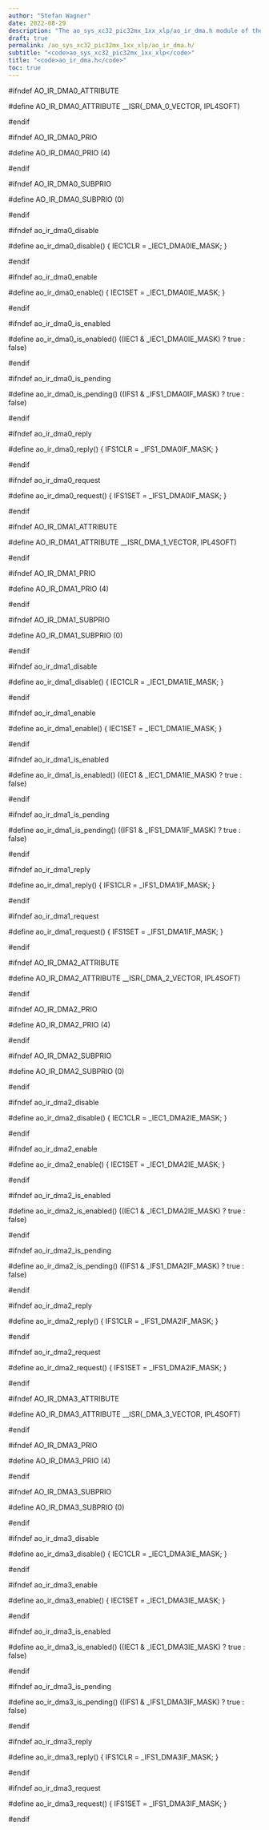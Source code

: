 ```yaml
---
author: "Stefan Wagner"
date: 2022-08-29
description: "The ao_sys_xc32_pic32mx_1xx_xlp/ao_ir_dma.h module of the ao real-time operating system."
draft: true
permalink: /ao_sys_xc32_pic32mx_1xx_xlp/ao_ir_dma.h/ 
subtitle: "<code>ao_sys_xc32_pic32mx_1xx_xlp</code>"
title: "<code>ao_ir_dma.h</code>"
toc: true
---
```


#ifndef AO_IR_DMA0_ATTRIBUTE

#define AO_IR_DMA0_ATTRIBUTE        __ISR(_DMA_0_VECTOR, IPL4SOFT)

#endif

#ifndef AO_IR_DMA0_PRIO

#define AO_IR_DMA0_PRIO             (4)

#endif

#ifndef AO_IR_DMA0_SUBPRIO

#define AO_IR_DMA0_SUBPRIO          (0)

#endif

#ifndef ao_ir_dma0_disable

#define ao_ir_dma0_disable()        { IEC1CLR = _IEC1_DMA0IE_MASK; }

#endif

#ifndef ao_ir_dma0_enable

#define ao_ir_dma0_enable()         { IEC1SET = _IEC1_DMA0IE_MASK; }

#endif

#ifndef ao_ir_dma0_is_enabled

#define ao_ir_dma0_is_enabled()     ((IEC1 & _IEC1_DMA0IE_MASK) ? true : false)

#endif

#ifndef ao_ir_dma0_is_pending

#define ao_ir_dma0_is_pending()     ((IFS1 & _IFS1_DMA0IF_MASK) ? true : false)

#endif

#ifndef ao_ir_dma0_reply

#define ao_ir_dma0_reply()          { IFS1CLR = _IFS1_DMA0IF_MASK; }

#endif

#ifndef ao_ir_dma0_request

#define ao_ir_dma0_request()        { IFS1SET = _IFS1_DMA0IF_MASK; }

#endif

#ifndef AO_IR_DMA1_ATTRIBUTE

#define AO_IR_DMA1_ATTRIBUTE        __ISR(_DMA_1_VECTOR, IPL4SOFT)

#endif

#ifndef AO_IR_DMA1_PRIO

#define AO_IR_DMA1_PRIO             (4)

#endif

#ifndef AO_IR_DMA1_SUBPRIO

#define AO_IR_DMA1_SUBPRIO          (0)

#endif

#ifndef ao_ir_dma1_disable

#define ao_ir_dma1_disable()        { IEC1CLR = _IEC1_DMA1IE_MASK; }

#endif

#ifndef ao_ir_dma1_enable

#define ao_ir_dma1_enable()         { IEC1SET = _IEC1_DMA1IE_MASK; }

#endif

#ifndef ao_ir_dma1_is_enabled

#define ao_ir_dma1_is_enabled()     ((IEC1 & _IEC1_DMA1IE_MASK) ? true : false)

#endif

#ifndef ao_ir_dma1_is_pending

#define ao_ir_dma1_is_pending()     ((IFS1 & _IFS1_DMA1IF_MASK) ? true : false)

#endif

#ifndef ao_ir_dma1_reply

#define ao_ir_dma1_reply()          { IFS1CLR = _IFS1_DMA1IF_MASK; }

#endif

#ifndef ao_ir_dma1_request

#define ao_ir_dma1_request()        { IFS1SET = _IFS1_DMA1IF_MASK; }

#endif

#ifndef AO_IR_DMA2_ATTRIBUTE

#define AO_IR_DMA2_ATTRIBUTE        __ISR(_DMA_2_VECTOR, IPL4SOFT)

#endif

#ifndef AO_IR_DMA2_PRIO

#define AO_IR_DMA2_PRIO             (4)

#endif

#ifndef AO_IR_DMA2_SUBPRIO

#define AO_IR_DMA2_SUBPRIO          (0)

#endif

#ifndef ao_ir_dma2_disable

#define ao_ir_dma2_disable()        { IEC1CLR = _IEC1_DMA2IE_MASK; }

#endif

#ifndef ao_ir_dma2_enable

#define ao_ir_dma2_enable()         { IEC1SET = _IEC1_DMA2IE_MASK; }

#endif

#ifndef ao_ir_dma2_is_enabled

#define ao_ir_dma2_is_enabled()     ((IEC1 & _IEC1_DMA2IE_MASK) ? true : false)

#endif

#ifndef ao_ir_dma2_is_pending

#define ao_ir_dma2_is_pending()     ((IFS1 & _IFS1_DMA2IF_MASK) ? true : false)

#endif

#ifndef ao_ir_dma2_reply

#define ao_ir_dma2_reply()          { IFS1CLR = _IFS1_DMA2IF_MASK; }

#endif

#ifndef ao_ir_dma2_request

#define ao_ir_dma2_request()        { IFS1SET = _IFS1_DMA2IF_MASK; }

#endif

#ifndef AO_IR_DMA3_ATTRIBUTE

#define AO_IR_DMA3_ATTRIBUTE        __ISR(_DMA_3_VECTOR, IPL4SOFT)

#endif

#ifndef AO_IR_DMA3_PRIO

#define AO_IR_DMA3_PRIO             (4)

#endif

#ifndef AO_IR_DMA3_SUBPRIO

#define AO_IR_DMA3_SUBPRIO          (0)

#endif

#ifndef ao_ir_dma3_disable

#define ao_ir_dma3_disable()        { IEC1CLR = _IEC1_DMA3IE_MASK; }

#endif

#ifndef ao_ir_dma3_enable

#define ao_ir_dma3_enable()         { IEC1SET = _IEC1_DMA3IE_MASK; }

#endif

#ifndef ao_ir_dma3_is_enabled

#define ao_ir_dma3_is_enabled()     ((IEC1 & _IEC1_DMA3IE_MASK) ? true : false)

#endif

#ifndef ao_ir_dma3_is_pending

#define ao_ir_dma3_is_pending()     ((IFS1 & _IFS1_DMA3IF_MASK) ? true : false)

#endif

#ifndef ao_ir_dma3_reply

#define ao_ir_dma3_reply()          { IFS1CLR = _IFS1_DMA3IF_MASK; }

#endif

#ifndef ao_ir_dma3_request

#define ao_ir_dma3_request()        { IFS1SET = _IFS1_DMA3IF_MASK; }

#endif

